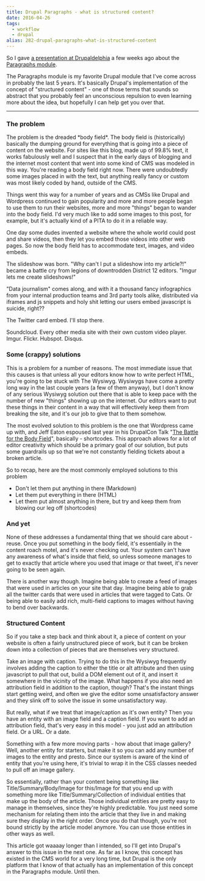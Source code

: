 ```yaml
---
title: Drupal Paragraphs - what is structured content?
date: 2016-04-26
tags: 
  - workflow
  - drupal
alias: 282-drupal-paragraphs-what-is-structured-content
---
```


So I gave [a presentation at Drupaldelphia](http://drupaldelphia.org/session/how-structured-content-and-paragraphs-module-reignited-my-drupal-flame) a few weeks ago about the [Paragraphs module](https://www.drupal.org/project/paragraphs). 

The Paragraphs module is my favorite Drupal module that I've come across in probably the last 5 years. It's basically Drupal's implementation of the concept of "structured content" - one of those terms that sounds so abstract that you probably feel an unconscious repulsion to even learning more about the idea, but hopefully I can help get you over that.

---

### The problem

The problem is the dreaded \*body field\*. The body field is (historically) basically the dumping ground for everything that is going into a piece of content on the website. For sites like this blog, made up of 99.8% text, it works fabulously well and I suspect that in the early days of blogging and the internet most content that went into some kind of CMS was modeled in this way. You're reading a body field right now. There were undoubtedly some images placed in with the text, but anything really fancy or custom was most likely coded by hand, outside of the CMS. 

Things went this way for a number of years and as CMSs like Drupal and Wordpress continued to gain popularity and more and more people began to use them to run their websites, more and more "things" began to wander into the body field. I'd very much like to add some images to this post, for example, but it's actually kind of a PITA to do it in a reliable way. 

One day some dudes invented a website where the whole world could post and share videos, then they let you embed those videos into other web pages. So now the body field has to accommodate text, images, and video embeds.

The slideshow was born. "Why can't I put a slideshow into my article?!" became a battle cry from legions of downtrodden District 12 editors. "Imgur lets me create slideshows!"

"Data journalism" comes along, and with it a thousand fancy infographics from your internal production teams and 3rd party tools alike, distributed via iframes and js snippets and holy shit letting our users embed javascript is suicide, right??

The Twitter card embed. I'll stop there.

Soundcloud. Every other media site with their own custom video player. Imgur. Flickr. Hubspot. Disqus.

### Some (crappy) solutions

This is a problem for a number of reasons. The most immediate issue that this causes is that unless all your editors know how to write perfect HTML, you're going to be stuck with The Wysiwyg. Wysiwygs have come a pretty long way in the last couple years (a few of them anyway), but I don't know of any serious Wysiwyg solution out there that is able to keep pace with the number of new "things" showing up on the internet. Our editors want to put these things in their content in a way that will effectively keep them from breaking the site, and it's our job to give that to them somehow.

The most evolved solution to this problem is the one that Wordpress came up with, and Jeff Eaton espoused last year in his DrupalCon Talk "[The Battle for the Body Field](https://www.youtube.com/watch?v=hAIM1eEw-yU)", basically - shortcodes. This approach allows for a lot of editor creativity which should be a primary goal of our solution, but puts some guardrails up so that we're not constantly fielding tickets about a broken article.

So to recap, here are the most commonly employed solutions to this problem

- Don't let them put anything in there (Markdown)
- Let them put everything in there (HTML)
- Let them put almost anything in there, but try and keep them from blowing our leg off (shortcodes)

### And yet

None of these addresses a fundamental thing that we should care about - reuse. Once you put something in the body field, it's essentially in the content roach motel, and it's never checking out. Your system can't have any awareness of what's inside that field, so unless someone manages to get to exactly that article where you used that image or that tweet, it's never going to be seen again.

There is another way though. Imagine being able to create a feed of images that were used in articles on your site that day. Imagine being able to grab all the twitter cards that were used in articles that were tagged to Cats. Or being able to easily add rich, multi-field captions to images without having to bend over backwards.

### Structured Content

So if you take a step back and think about it, a piece of content on your website is often a fairly unstructured piece of work, but it can be broken down into a collection of pieces that are themselves very structured.

Take an image with caption. Trying to do this in the Wysiwyg frequently involves adding the caption to either the title or alt attribute and then using javascript to pull that out, build a DOM element out of it, and insert it somewhere in the vicinity of the image. What happens if you also need an attribution field in addition to the caption, though? That's the instant things start getting weird, and often we give the editor some unsatisfactory answer and they slink off to solve the issue in some unsatisfactory way.

But really, what if we treat that image/caption as it's own entity? Then you have an entity with an image field and a caption field. If you want to add an attribution field, that's very easy in this model - you just add an attribution field. Or a URL. Or a date.

Something with a few more moving parts - how about that image gallery? Well, another entity for starters, but make it so you can add any number of images to the entity and presto. Since our system is aware of the kind of entity that you're using here, it's trivial to wrap it in the CSS classes needed to pull off an image gallery.

So essentially, rather than your content being something like Title/Summary/Body/Image for this/Image for that you end up with something more like Title/Summary/Collection of individual entities that make up the body of the article. Those individual entities are pretty easy to manage in themselves, since they're highly predictable. You just need some mechanism for relating them into the article that they live in and making sure they display in the right order. Once you do that though, you're not bound strictly by the article model anymore. You can use those entities in other ways as well.

This article got waaaay longer than I intended, so I'll get into Drupal's answer to this issue in the next one. As far as I know, this concept has existed in the CMS world for a very long time, but Drupal is the only platform that I know of that actually has an implementation of this concept in the Paragraphs module. Until then.